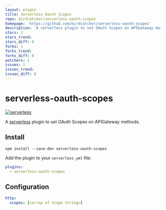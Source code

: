 ```yaml
---
layout: plugin
title: Serverless Oauth Scopes
repo: birdcatcher/serverless-oauth-scopes
homepage: 'https://github.com/birdcatcher/serverless-oauth-scopes'
description: 'A serverless plugin to set OAuth Scopes on APIGateway methods'
stars: 2
stars_trend: 
stars_diff: 0
forks: 1
forks_trend: 
forks_diff: 0
watchers: 2
issues: 1
issues_trend: 
issues_diff: 0
---
```



# serverless-oauth-scopes
[![serverless](http://public.serverless.com/badges/v3.svg)](http://www.serverless.com)

A [serverless](http://www.serverless.com) plugin to set OAuth Scopes on APIGateway methods.

## Install

`npm install --save-dev serverless-oauth-scopes`

Add the plugin to your `serverless.yml` file:

```yaml
plugins:
  - serverless-oauth-scopes
```

## Configuration
```yaml
http:
  scopes: [<array of scope string>]
```
